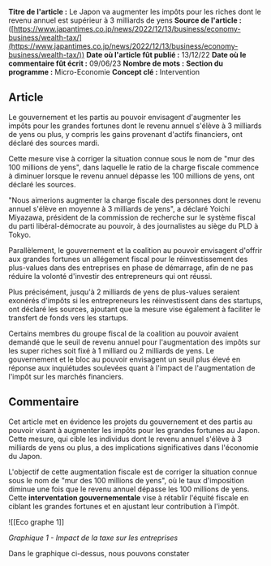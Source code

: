 **Titre de l'article :** Le Japon va augmenter les impôts pour les riches dont le revenu annuel est supérieur à 3 milliards de yens
**Source de l'article :** ([https://www.japantimes.co.jp/news/2022/12/13/business/economy-business/wealth-tax/](https://www.japantimes.co.jp/news/2022/12/13/business/economy-business/wealth-tax/))
**Date où l'article fût publié :** 13/12/22
**Date où le commentaire fût écrit :** 09/06/23
**Nombre de mots :**
**Section du programme :** Micro-Economie
**Concept clé :** Intervention

## Article
Le gouvernement et les partis au pouvoir envisagent d'augmenter les impôts pour les grandes fortunes dont le revenu annuel s'élève à 3 milliards de yens ou plus, y compris les gains provenant d'actifs financiers, ont déclaré des sources mardi.

Cette mesure vise à corriger la situation connue sous le nom de "mur des 100 millions de yens", dans laquelle le ratio de la charge fiscale commence à diminuer lorsque le revenu annuel dépasse les 100 millions de yens, ont déclaré les sources.

"Nous aimerions augmenter la charge fiscale des personnes dont le revenu annuel s'élève en moyenne à 3 milliards de yens", a déclaré Yoichi Miyazawa, président de la commission de recherche sur le système fiscal du parti libéral-démocrate au pouvoir, à des journalistes au siège du PLD à Tokyo.

Parallèlement, le gouvernement et la coalition au pouvoir envisagent d'offrir aux grandes fortunes un allégement fiscal pour le réinvestissement des plus-values dans des entreprises en phase de démarrage, afin de ne pas réduire la volonté d'investir des entrepreneurs qui ont réussi.

Plus précisément, jusqu'à 2 milliards de yens de plus-values seraient exonérés d'impôts si les entrepreneurs les réinvestissent dans des startups, ont déclaré les sources, ajoutant que la mesure vise également à faciliter le transfert de fonds vers les startups.

Certains membres du groupe fiscal de la coalition au pouvoir avaient demandé que le seuil de revenu annuel pour l'augmentation des impôts sur les super riches soit fixé à 1 milliard ou 2 milliards de yens. Le gouvernement et le bloc au pouvoir envisagent un seuil plus élevé en réponse aux inquiétudes soulevées quant à l'impact de l'augmentation de l'impôt sur les marchés financiers.

## Commentaire
Cet article met en évidence les projets du gouvernement et des partis au pouvoir visant à augmenter les impôts pour les grandes fortunes au Japon. Cette mesure, qui cible les individus dont le revenu annuel s'élève à 3 milliards de yens ou plus, a des implications significatives dans l'économie du Japon.

L'objectif de cette augmentation fiscale est de corriger la situation connue sous le nom de "mur des 100 millions de yens", où le taux d'imposition diminue une fois que le revenu annuel dépasse les 100 millions de yens. Cette **interventation gouvernementale** vise à rétablir l'équité fiscale en ciblant les grandes fortunes et en ajustant leur contribution à l'impôt. 

![[Eco graphe 1]]

*Graphique 1 - Impact de la taxe sur les entreprises*

Dans le graphique ci-dessus, nous pouvons constater 